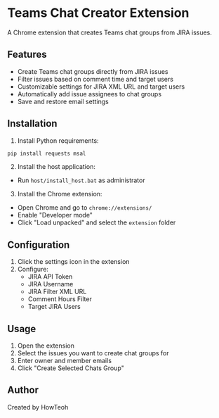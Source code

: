 # Teams Chat Creator Extension

A Chrome extension that creates Teams chat groups from JIRA issues.

## Features

- Create Teams chat groups directly from JIRA issues
- Filter issues based on comment time and target users
- Customizable settings for JIRA XML URL and target users
- Automatically add issue assignees to chat groups
- Save and restore email settings

## Installation

1. Install Python requirements:
```bash
pip install requests msal
```

2. Install the host application:
- Run `host/install_host.bat` as administrator

3. Install the Chrome extension:
- Open Chrome and go to `chrome://extensions/`
- Enable "Developer mode"
- Click "Load unpacked" and select the `extension` folder

## Configuration

1. Click the settings icon in the extension
2. Configure:
   - JIRA API Token
   - JIRA Username
   - JIRA Filter XML URL
   - Comment Hours Filter
   - Target JIRA Users

## Usage

1. Open the extension
2. Select the issues you want to create chat groups for
3. Enter owner and member emails
4. Click "Create Selected Chats Group"

## Author

Created by HowTeoh